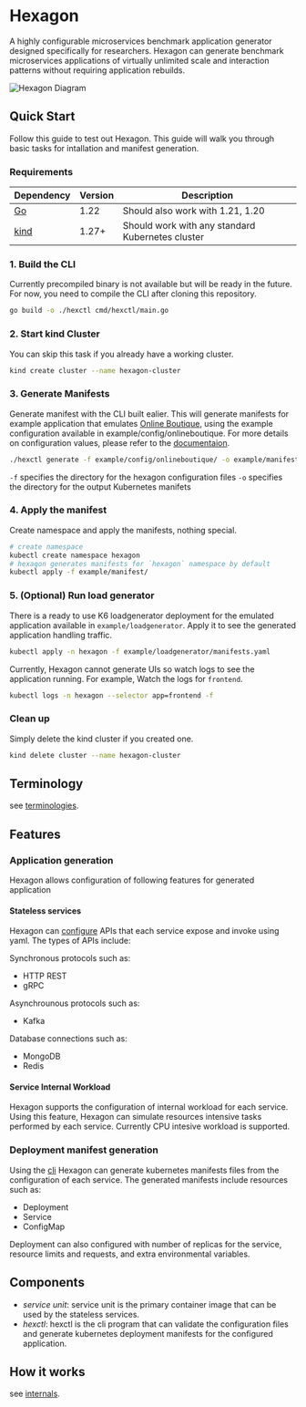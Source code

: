 # Hexagon
A highly configurable microservices benchmark application generator designed specifically for researchers.
Hexagon can generate benchmark microservices applications of virtually unlimited scale and interaction patterns without requiring application rebuilds.

![Hexagon Diagram](./docs/assets/hexagon_main_diagram.png)

## Quick Start
Follow this guide to test out Hexagon.
This guide will walk you through basic tasks for intallation and manifest generation.

### Requirements

| Dependency    | Version    | Description                            |
| ------------- | ---------- | -------------------------------------- |
| [Go](https://go.dev/doc/install) | 1.22       | Should also work with 1.21, 1.20       | 
| [kind](https://kind.sigs.k8s.io/docs/user/quick-start/) | 1.27+      | Should work with any standard Kubernetes cluster |

### 1. Build the CLI
Currently precompiled binary is not available but will be ready in the future.
For now, you need to compile the CLI after cloning this repository.
```sh
go build -o ./hexctl cmd/hexctl/main.go
```

### 2. Start kind Cluster
You can skip this task if you already have a working cluster.
```sh
kind create cluster --name hexagon-cluster
```

### 3. Generate Manifests
Generate manifest with the CLI built ealier.
This will generate manifests for example application that emulates [Online Boutique](https://github.com/GoogleCloudPlatform/microservices-demo), using the example configuration available in example/config/onlineboutique.
For more details on configuration values, please refer to the [documentaion](./docs/configuration.md).
```sh
./hexctl generate -f example/config/onlineboutique/ -o example/manifest/
```
`-f` specifies the directory for the hexagon configuration files
`-o` specifies the directory for the output Kubernetes manifets

### 4. Apply the manifest
Create namespace and apply the manifests, nothing special.
```sh
# create namespace
kubectl create namespace hexagon
# hexagon generates manifests for `hexagon` namespace by default
kubectl apply -f example/manifest/
```

### 5. (Optional) Run load generator
There is a ready to use K6 loadgenerator deployment for the emulated application available in `example/loadgenerator`.
Apply it to see the generated application handling traffic.
```sh
kubectl apply -n hexagon -f example/loadgenerator/manifests.yaml
```

Currently, Hexagon cannot generate UIs so watch logs to see the application running.
For example, Watch the logs for `frontend`.
```sh
kubectl logs -n hexagon --selector app=frontend -f
```

### Clean up
Simply delete the kind cluster if you created one.
```sh
kind delete cluster --name hexagon-cluster
```

## Terminology
see [terminologies](./docs/terminology.md).

## Features
### Application generation
Hexagon allows configuration of following features for generated application
#### Stateless services
Hexagon can [configure](./docs/configuration.md) APIs that each service expose and invoke using yaml.
The types of APIs include:

Synchronous protocols such as:
- HTTP REST
- gRPC

Asynchrounous protocols such as:
- Kafka

Database connections such as:
- MongoDB
- Redis

#### Service Internal Workload
Hexagon supports the configuration of internal workload for each service.
Using this feature, Hexagon can simulate resources intensive tasks performed by each service.
Currently CPU intesive workload is supported.


### Deployment manifest generation
Using the [cli](./cmd/hexctl/) Hexagon can generate kubernetes manifests files from the configuration of each service.
The generated manifests include resources such as:
- Deployment
- Service
- ConfigMap

Deployment can also configured with number of replicas for the service, resource limits and requests, and extra environmental variables.

## Components
- *service unit*: service unit is the primary container image that can be used by the stateless services.
- *hexctl*: hexctl is the cli program that can validate the configuration files and generate kubernetes deployment manifests for the configured application.

## How it works
see [internals](./docs/internals.md).

